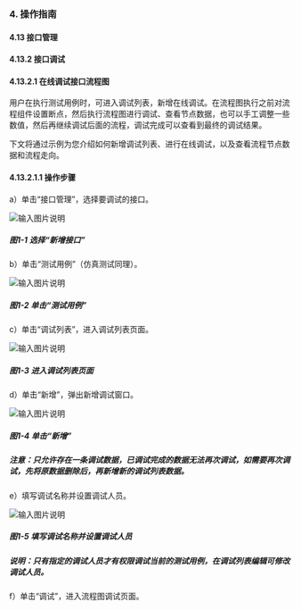 ### 4. 操作指南

#### 4.13 接口管理

#### 4.13.2 接口调试

#### 4.13.2.1 在线调试接口流程图

用户在执行测试用例时，可进入调试列表，新增在线调试。在流程图执行之前对流程组件设置断点，然后执行流程图进行调试、查看节点数据，也可以手工调整一些数值，然后再继续调试后面的流程，调试完成可以查看到最终的调试结果。

下文将通过示例为您介绍如何新增调试列表、进行在线调试，以及查看流程节点数据和流程走向。

#### 4.13.2.1.1 操作步骤

a）单击“接口管理”，选择要调试的接口。

![输入图片说明](../../../../../images/SoFlu%EF%BC%88%E5%90%8E%E7%AB%AF%EF%BC%89%E5%BC%80%E5%8F%91%E5%B9%B3%E5%8F%B0/1.%20%E6%9C%80%E6%96%B0%E7%89%88%E6%9C%AC%20-%20%E6%9B%B4%E6%96%B0%E6%97%A5%E6%9C%9F%20-%202022.10.08/4.%20%E6%93%8D%E4%BD%9C%E6%8C%87%E5%8D%97/13.%20%E6%8E%A5%E5%8F%A3%E7%AE%A1%E7%90%86/2.%20%E6%8E%A5%E5%8F%A3%E8%B0%83%E8%AF%95/image.png)

##### 图1-1 选择“新增接口”

b）单击“测试用例”（仿真测试同理）。

![输入图片说明](../../../../../images/SoFlu%EF%BC%88%E5%90%8E%E7%AB%AF%EF%BC%89%E5%BC%80%E5%8F%91%E5%B9%B3%E5%8F%B0/1.%20%E6%9C%80%E6%96%B0%E7%89%88%E6%9C%AC%20-%20%E6%9B%B4%E6%96%B0%E6%97%A5%E6%9C%9F%20-%202022.10.08/4.%20%E6%93%8D%E4%BD%9C%E6%8C%87%E5%8D%97/13.%20%E6%8E%A5%E5%8F%A3%E7%AE%A1%E7%90%86/2.%20%E6%8E%A5%E5%8F%A3%E8%B0%83%E8%AF%95/1-2.png)

##### 图1-2 单击“测试用例”

c）单击“调试列表”，进入调试列表页面。

![输入图片说明](../../../../../images/SoFlu%EF%BC%88%E5%90%8E%E7%AB%AF%EF%BC%89%E5%BC%80%E5%8F%91%E5%B9%B3%E5%8F%B0/1.%20%E6%9C%80%E6%96%B0%E7%89%88%E6%9C%AC%20-%20%E6%9B%B4%E6%96%B0%E6%97%A5%E6%9C%9F%20-%202022.10.08/4.%20%E6%93%8D%E4%BD%9C%E6%8C%87%E5%8D%97/13.%20%E6%8E%A5%E5%8F%A3%E7%AE%A1%E7%90%86/2.%20%E6%8E%A5%E5%8F%A3%E8%B0%83%E8%AF%95/1-3.png)

##### 图1-3 进入调试列表页面

d）单击“新增”，弹出新增调试窗口。

![输入图片说明](../../../../../images/SoFlu%EF%BC%88%E5%90%8E%E7%AB%AF%EF%BC%89%E5%BC%80%E5%8F%91%E5%B9%B3%E5%8F%B0/1.%20%E6%9C%80%E6%96%B0%E7%89%88%E6%9C%AC%20-%20%E6%9B%B4%E6%96%B0%E6%97%A5%E6%9C%9F%20-%202022.10.08/4.%20%E6%93%8D%E4%BD%9C%E6%8C%87%E5%8D%97/13.%20%E6%8E%A5%E5%8F%A3%E7%AE%A1%E7%90%86/2.%20%E6%8E%A5%E5%8F%A3%E8%B0%83%E8%AF%95/1-4.png)

##### 图1-4 单击“新增”

##### 注意：只允许存在一条调试数据，已调试完成的数据无法再次调试，如需要再次调试，先将原数据删除后，再新增新的调试列表数据。

e）填写调试名称并设置调试人员。

![输入图片说明](../../../../../images/SoFlu%EF%BC%88%E5%90%8E%E7%AB%AF%EF%BC%89%E5%BC%80%E5%8F%91%E5%B9%B3%E5%8F%B0/1.%20%E6%9C%80%E6%96%B0%E7%89%88%E6%9C%AC%20-%20%E6%9B%B4%E6%96%B0%E6%97%A5%E6%9C%9F%20-%202022.10.08/4.%20%E6%93%8D%E4%BD%9C%E6%8C%87%E5%8D%97/13.%20%E6%8E%A5%E5%8F%A3%E7%AE%A1%E7%90%86/2.%20%E6%8E%A5%E5%8F%A3%E8%B0%83%E8%AF%95/1-5.png)

##### 图1-5 填写调试名称并设置调试人员

##### 说明：只有指定的调试人员才有权限调试当前的测试用例，在调试列表编辑可修改调试人员。

f）单击“调试”，进入流程图调试页面。
